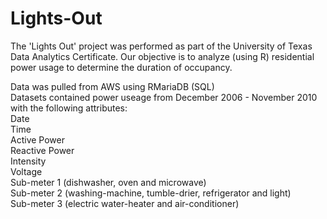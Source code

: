 # Lights-Out
The 'Lights Out' project was performed as part of the University of Texas Data Analytics Certificate. Our objective is to analyze (using R) residential power usage to determine the duration of occupancy. 

Data was pulled from AWS using RMariaDB (SQL)
<br>Datasets contained power useage from December 2006 - November 2010 with the following attributes: 
<br>Date
<br>Time
<br>Active Power
<br>Reactive Power
<br>Intensity
<br>Voltage
<br>Sub-meter 1 (dishwasher, oven and microwave) 
<br>Sub-meter 2 (washing-machine, tumble-drier, refrigerator and light)
<br>Sub-meter 3 (electric water-heater and air-conditioner)
